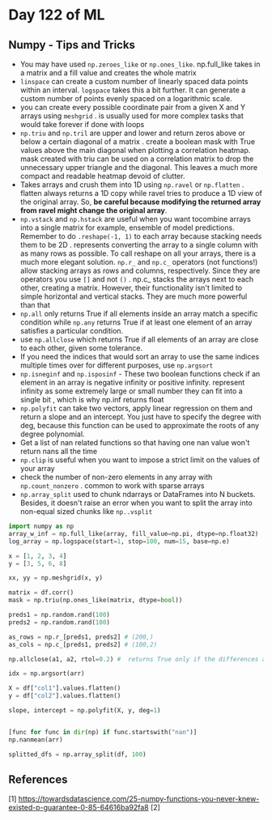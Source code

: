# Day 122 of ML 

## Numpy - Tips and Tricks

* You may have used `np.zeroes_like` or `np.ones_like`. np.full_like takes in a matrix and a fill value and creates the whole matrix
* `linspace`  can create a custom number of linearly spaced data points within an interval. `logspace` takes this a bit further. It can generate a custom number of points evenly spaced on a logarithmic scale. 
* you can create every possible coordinate pair from a given X and Y arrays using `meshgrid` . is usually used for more complex tasks that would take forever if done with loops
* `np.triu` and `np.tril` are upper and lower and return zeros above or below a certain diagonal of a matrix .  create a boolean mask with True values above the main diagonal when plotting a correlation heatmap. mask created with triu can be used on a correlation matrix to drop the unnecessary upper triangle and the diagonal. This leaves a much more compact and readable heatmap devoid of clutter.
* Takes arrays and crush them into 1D using `np.ravel` or `np.flatten` .  flatten always returns a 1D copy while ravel tries to produce a 1D view of the original array. So, **be careful because modifying the returned array from ravel might change the original array**. 
* `np.vstack` and `np.hstack` are useful when you want tocombine arrays into a single matrix for example, ensemble of model predictions. Remember to do `.reshape(-1, 1)` to each array because stacking needs them to be 2D . represents converting the array to a single column with as many rows as possible. To call reshape on all your arrays, there is a much more elegant solution. `np.r_` and `np.c_` operators (not functions!) allow stacking arrays as rows and columns, respectively. Since they are operators you use `[]` and not `()` . np.c_ stacks the arrays next to each other, creating a matrix. However, their functionality isn't limited to simple horizontal and vertical stacks. They are much more powerful than that
* `np.all` only returns True if all elements inside an array match a specific condition while `np.any` returns True if at least one element of an array satisfies a particular condition.
* use `np.allclose` which returns True if all elements of an array are close to each other, given some tolerance.
* If you need the indices that would sort an array to use the same indices multiple times over for different purposes, use `np.argsort`
* `np.isneginf` and `np.isposinf` - These two boolean functions check if an element in an array is negative infinity or positive infinity. represent infinity as some extremely large or small number they can fit into a single bit , which is why np.inf returns float 
* `np.polyfit` can take two vectors, apply linear regression on them and return a slope and an intercept. You just have to specify the degree with deg, because this function can be used to approximate the roots of any degree polynomial.
* Get a list of nan related functions so that having one nan value won't return nans all the time
* `np.clip` is useful when you want to impose a strict limit on the values of your array
* check the number of non-zero elements in any array with `np.count_nonzero` . common to work with sparse arrays
* `np.array_split` used to chunk ndarrays or DataFrames into N buckets. Besides, it doesn't raise an error when you want to split the array into non-equal sized chunks like `np..vsplit`

```python
import numpy as np
array_w_inf = np.full_like(array, fill_value=np.pi, dtype=np.float32)
log_array = np.logspace(start=1, stop=100, num=15, base=np.e)

x = [1, 2, 3, 4]
y = [3, 5, 6, 8]

xx, yy = np.meshgrid(x, y)

matrix = df.corr()
mask = np.triu(np.ones_like(matrix, dtype=bool))

preds1 = np.random.rand(100)
preds2 = np.random.rand(100)

as_rows = np.r_[preds1, preds2] # (200,)
as_cols = np.c_[preds1, preds2] # (100,2)

np.allclose(a1, a2, rtol=0.2) #  returns True only if the differences are smaller (<) than rtol, not <=!

idx = np.argsort(arr)

X = df["col1"].values.flatten()
y = df["col2"].values.flatten()

slope, intercept = np.polyfit(X, y, deg=1)


[func for func in dir(np) if func.startswith("nan")]
np.nanmean(arr)

splitted_dfs = np.array_split(df, 100)
```



**References**
------------
[1]  https://towardsdatascience.com/25-numpy-functions-you-never-knew-existed-p-guarantee-0-85-64616ba92fa8
[2]